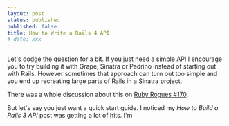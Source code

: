 ```yaml
---
layout: post
status: published
published: false
title: How to Write a Rails 4 API
# date: xxx
---
```

Let's dodge the question for a bit.  If you just need a simple API I encourage you to try building it with Grape, Sinatra or Padrino instead of starting out with Rails.  However sometimes that approach can turn out too simple and you end up recreating large parts of Rails in a Sinatra project.

There was a whole discussion about this on [Ruby Rogues #170](http://devchat.tv/ruby-rogues/170-rr-padrino-with-dario-cravero-nathan-esquenazi-arthur-chiu).

But let's say you just want a quick start guide.  I noticed my _How to Build a Rails 3 API_ post was getting a lot of hits.  I'm
